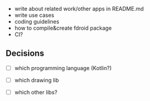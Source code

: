 - write about related work/other apps in README.md
- write use cases
- coding guidelines
- how to compile&create fdroid package
- CI?

## Decisions

- [ ] which programming language (Kotlin?)
- [ ] which drawing lib
- [ ] which other libs?

